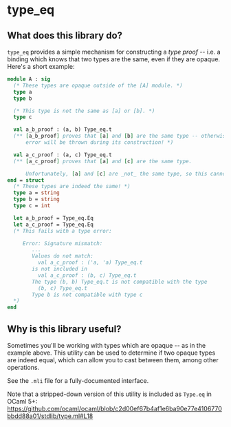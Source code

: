 # type_eq

## What does this library do?

`type_eq` provides a simple mechanism for constructing a _type proof_ -- i.e.
a binding which knows that two types are the same, even if they are opaque.
Here's a short example:

```ocaml
module A : sig
  (* These types are opaque outside of the [A] module. *)
  type a
  type b

  (* This type is not the same as [a] or [b]. *)
  type c

  val a_b_proof : (a, b) Type_eq.t
  (** [a_b_proof] proves that [a] and [b] are the same type -- otherwise a type
      error will be thrown during its construction! *)

  val a_c_proof : (a, c) Type_eq.t
  (** [a_c_proof] proves that [a] and [c] are the same type.

      Unfortunately, [a] and [c] are _not_ the same type, so this cannot be constructed! *)
end = struct
  (* These types are indeed the same! *)
  type a = string
  type b = string
  type c = int

  let a_b_proof = Type_eq.Eq
  let a_c_proof = Type_eq.Eq
  (* This fails with a type error:

     Error: Signature mismatch:
        ...
        Values do not match:
          val a_c_proof : ('a, 'a) Type_eq.t
        is not included in
          val a_c_proof : (b, c) Type_eq.t
        The type (b, b) Type_eq.t is not compatible with the type
          (b, c) Type_eq.t
        Type b is not compatible with type c
  *)
end
```

## Why is this library useful?

Sometimes you'll be working with types which are opaque -- as in the example
above. This utility can be used to determine if two opaque types are indeed
equal, which can allow you to cast between them, among other operations.

See the `.mli` file for a fully-documented interface.

Note that a stripped-down version of this utility is included as `Type.eq` in
OCaml 5+: https://github.com/ocaml/ocaml/blob/c2d00ef67b4af1e6ba90e77e4106770bbdd88a01/stdlib/type.ml#L18

